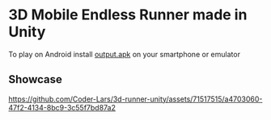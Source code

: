 # 3D Mobile Endless Runner made in Unity

To play on Android install [output.apk](builds/output.apk) on your smartphone or emulator

## Showcase

https://github.com/Coder-Lars/3d-runner-unity/assets/71517515/a4703060-47f2-4134-8bc9-3c55f7bd87a2

